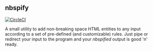 nbspify
---

[![CircleCI](https://circleci.com/gh/uruba/nbspify.svg?style=svg)](https://circleci.com/gh/uruba/nbspify)

A small utility to add non-breaking space HTML entities to any input according to a set of pre-defined (and customizable) rules. Just pipe or redirect your input to the program and your *nbspified* output is good 'n' ready.
